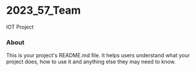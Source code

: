 2023_57_Team
============

IOT Project

### About

This is your project's README.md file. It helps users understand what your
project does, how to use it and anything else they may need to know.
